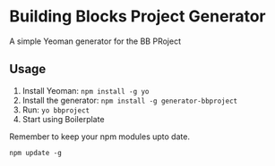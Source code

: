 Building Blocks Project Generator
========================================

A simple Yeoman generator for the BB PRoject


Usage 
---------------

1. Install Yeoman: `npm install -g yo`
2. Install the generator: `npm install -g generator-bbproject`
3. Run: `yo bbproject`
4. Start using Boilerplate


Remember to keep your npm modules upto date.

`npm update -g`

